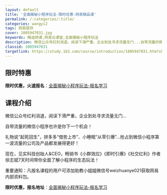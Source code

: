 ```yaml
---
layout: default
title: '全面揭秘小程序玩法-限时优惠-网易精品课'
permalink: /:categories/:title/
categories: wangyi2
tags: 网易提供
cover: 1005947031.jpg
keywords: 精选网课,网易云课堂,全面揭秘小程序玩法
description: 微信公众号红利消退，阅读下滑严重，企业到处寻求流量无门...自带流量的微信小程序也许是你下一个机会！礼物说“起死回生”，
classid: 1005947031
targetlink: https://study.163.com/course/introduction/1005947031.htm?share=1&shareId=1025206652&utm_campaign=share&utm_medium=iphoneShare&utm_source=&utm_u=1025206652
---
```


## 限时特惠

**限时优惠，火速报名**：[全面揭秘小程序玩法-报名学习](https://study.163.com/course/introduction/1005947031.htm?share=1&shareId=1025206652&utm_campaign=share&utm_medium=iphoneShare&utm_source=&utm_u=1025206652)

## 课程介绍

微信公众号红利消退，阅读下滑严重，企业到处寻求流量无门...



自带流量的微信小程序也许是你下一个机会！



礼物说“起死回生”，拼多多“借势上市”、小睡眠“从零引爆”...抢占到微信小程序第一波流量的公司及产品都发展得更好！



现在，见实科技创始人&CEO，畅销书《小群效应》《即时引爆》《社交红利》作者徐志斌7天时间带你全面了解小程序的生态玩法！



重要通知：凡报名课程的用户可添加助教小姐姐微信号weizhuanye021获取网易内部资料包。

**限时优惠，报名地址**：[全面揭秘小程序玩法-报名学习](https://study.163.com/course/introduction/1005947031.htm?share=1&shareId=1025206652&utm_campaign=share&utm_medium=iphoneShare&utm_source=&utm_u=1025206652)

